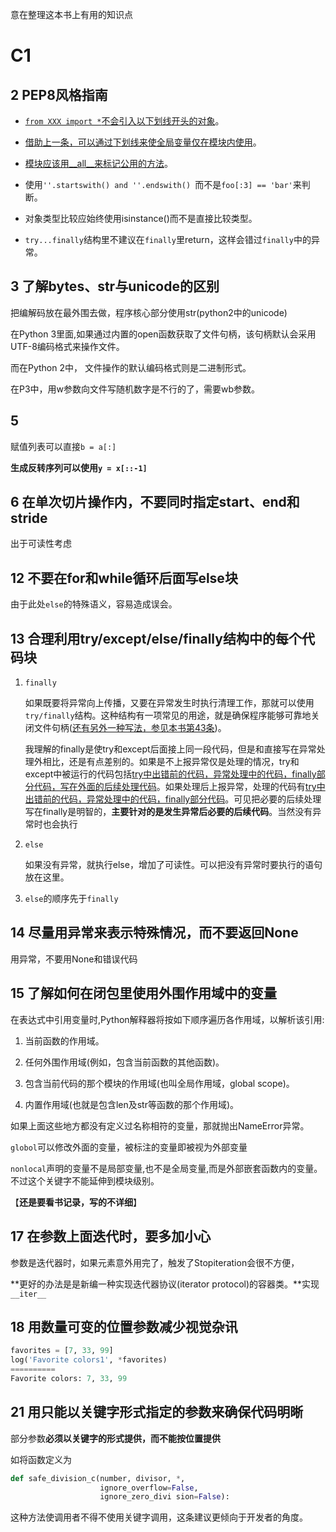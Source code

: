 意在整理这本书上有用的知识点

# C1

## 2 PEP8风格指南

- <u>`from XXX import *`不会引入以下划线开头的对象</u>。

- <u>借助上一条，可以通过下划线来使全局变量仅在模块内使用</u>。

- <u>模块应该用\_\_all\_\_来标记公用的方法</u>。

- 使用`''.startswith() and ''.endswith() `而不是`foo[:3] == 'bar'`来判断。

- 对象类型比较应始终使用isinstance()而不是直接比较类型。

- `try...finally`结构里不建议在`finally`里return，这样会错过`finally`中的异常。

## 3 了解bytes、str与unicode的区别

把编解码放在最外围去做，程序核心部分使用str(python2中的unicode)

在Python 3里面,如果通过内置的open函数获取了文件句柄，该句柄默认会采用UTF-8编码格式来操作文件。

而在Python 2中， 文件操作的默认编码格式则是二进制形式。

在P3中，用w参数向文件写随机数字是不行的了，需要wb参数。

## 5

赋值列表可以直接`b = a[:]`

**生成反转序列可以使用`y = x[::-1]`**

## 6 在单次切片操作内，不要同时指定start、end和stride

出于可读性考虑

## 12 不要在for和while循环后面写else块

由于此处`else`的特殊语义，容易造成误会。

## 13 合理利用try/except/else/finally结构中的每个代码块

1. `finally`

   如果既要将异常向上传播，又要在异常发生时执行清理工作，那就可以使用`try/finally`结构。这种结构有一项常见的用途，就是确保程序能够可靠地关闭文件句柄(<u>还有另外一种写法，参见本书第43条</u>)。

   我理解的finally是使try和except后面接上同一段代码，但是和直接写在异常处理外相比，还是有点差别的。如果是不上报异常仅是处理的情况，try和except中被运行的代码包括<u>try中出错前的代码，异常处理中的代码，finally部分代码，写在外面的后续处理代码</u>。如果处理后上报异常，处理的代码有<u>try中出错前的代码，异常处理中的代码，finally部分代码</u>。可见把必要的后续处理写在finally是明智的，**主要针对的是发生异常后必要的后续代码**。当然没有异常时也会执行

2. `else`

   如果没有异常，就执行else，增加了可读性。可以把没有异常时要执行的语句放在这里。

3. `else`的顺序先于`finally`



## 14 尽量用异常来表示特殊情况，而不要返回None

用异常，不要用None和错误代码

## 15 了解如何在闭包里使用外围作用域中的变量

在表达式中引用变量时,Python解释器将按如下顺序遍历各作用域，以解析该引用:

1. 当前函数的作用域。

2. 任何外围作用域(例如，包含当前函数的其他函数)。

3. 包含当前代码的那个模块的作用域(也叫全局作用域，global scope)。

4. 内置作用域(也就是包含len及str等函数的那个作用域)。

如果上面这些地方都没有定义过名称相符的变量，那就抛出NameError异常。

`globol`可以修改外面的变量，被标注的变量即被视为外部变量

`nonlocal`声明的变量不是局部变量,也不是全局变量,而是外部嵌套函数内的变量。不过这个关键字不能延伸到模块级别。

【**还是要看书记录，写的不详细**】

## 17 在参数上面迭代时，要多加小心

参数是迭代器时，如果元素意外用完了，触发了Stopiteration会很不方便，

**更好的办法是是新编一种实现迭代器协议(iterator protocol)的容器类。**实现`__iter__`

## 18 用数量可变的位置参数减少视觉杂讯

```python
favorites = [7, 33, 99]
log('Favorite colors1', *favorites)
==========
Favorite colors: 7, 33, 99
```

## 21 用只能以关键字形式指定的参数来确保代码明晰

部分参数**必须以关键字的形式提供，而不能按位置提供**

如将函数定义为

```python
def safe_division_c(number, divisor, *,
                    ignore_overflow=False,
                    ignore_zero_divi sion=False):

```

这种方法使调用者不得不使用关键字调用，这条建议更倾向于开发者的角度。




















